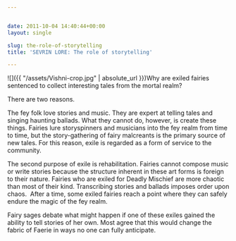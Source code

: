 ```yaml
---


date: 2011-10-04 14:40:44+00:00
layout: single

slug: the-role-of-storytelling
title: 'SEVRIN LORE: The role of storytelling'

---
```


![]({{ "/assets/Vishni-crop.jpg" | absolute_url }})Why are exiled fairies sentenced to collect interesting tales from the mortal realm?

There are two reasons.

The fey folk love stories and music. They are expert at telling tales and singing haunting ballads. What they cannot do, however, is create these things. Fairies lure storyspinners and musicians into the fey realm from time to time, but the story-gathering of fairy malcreants is the primary source of new tales. For this reason, exile is regarded as a form of service to the community.

The second purpose of exile is rehabilitation. Fairies cannot compose music or write stories because the structure inherent in these art forms is foreign to their nature. Fairies who are exiled for Deadly Mischief are more chaotic than most of their kind. Transcribing stories and ballads imposes order upon chaos.  After a time, some exiled fairies reach a point where they can safely endure the magic of the fey realm.

Fairy sages debate what might happen if one of these exiles gained the ability to tell stories of her own. Most agree that this would change the fabric of Faerie in ways no one can fully anticipate.
